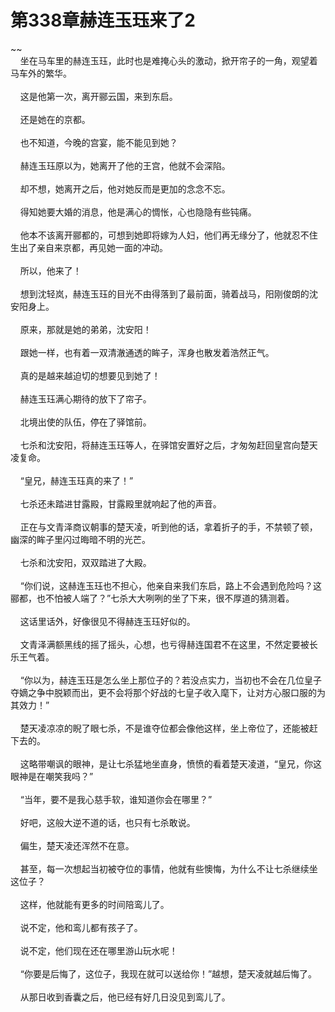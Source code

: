 # 第338章赫连玉珏来了2
~~<br>&nbsp;&nbsp;&nbsp;&nbsp;坐在马车里的赫连玉珏，此时也是难掩心头的激动，掀开帘子的一角，观望着马车外的繁华。<br><br>&nbsp;&nbsp;&nbsp;&nbsp;这是他第一次，离开郦云国，来到东启。<br><br>&nbsp;&nbsp;&nbsp;&nbsp;还是她在的京都。<br><br>&nbsp;&nbsp;&nbsp;&nbsp;也不知道，今晚的宫宴，能不能见到她？<br><br>&nbsp;&nbsp;&nbsp;&nbsp;赫连玉珏原以为，她离开了他的王宫，他就不会深陷。<br><br>&nbsp;&nbsp;&nbsp;&nbsp;却不想，她离开之后，他对她反而是更加的念念不忘。<br><br>&nbsp;&nbsp;&nbsp;&nbsp;得知她要大婚的消息，他是满心的惆怅，心也隐隐有些钝痛。<br><br>&nbsp;&nbsp;&nbsp;&nbsp;他本不该离开郦都的，可想到她即将嫁为人妇，他们再无缘分了，他就忍不住生出了亲自来京都，再见她一面的冲动。<br><br>&nbsp;&nbsp;&nbsp;&nbsp;所以，他来了！<br><br>&nbsp;&nbsp;&nbsp;&nbsp;想到沈轻岚，赫连玉珏的目光不由得落到了最前面，骑着战马，阳刚俊朗的沈安阳身上。<br><br>&nbsp;&nbsp;&nbsp;&nbsp;原来，那就是她的弟弟，沈安阳！<br><br>&nbsp;&nbsp;&nbsp;&nbsp;跟她一样，也有着一双清澈通透的眸子，浑身也散发着浩然正气。<br><br>&nbsp;&nbsp;&nbsp;&nbsp;真的是越来越迫切的想要见到她了！<br><br>&nbsp;&nbsp;&nbsp;&nbsp;赫连玉珏满心期待的放下了帘子。<br><br>&nbsp;&nbsp;&nbsp;&nbsp;北境出使的队伍，停在了驿馆前。<br><br>&nbsp;&nbsp;&nbsp;&nbsp;七杀和沈安阳，将赫连玉珏等人，在驿馆安置好之后，才匆匆赶回皇宫向楚天凌复命。<br><br>&nbsp;&nbsp;&nbsp;&nbsp;“皇兄，赫连玉珏真的来了！”<br><br>&nbsp;&nbsp;&nbsp;&nbsp;七杀还未踏进甘露殿，甘露殿里就响起了他的声音。<br><br>&nbsp;&nbsp;&nbsp;&nbsp;正在与文青泽商议朝事的楚天凌，听到他的话，拿着折子的手，不禁顿了顿，幽深的眸子里闪过晦暗不明的光芒。<br><br>&nbsp;&nbsp;&nbsp;&nbsp;七杀和沈安阳，双双踏进了大殿。<br><br>&nbsp;&nbsp;&nbsp;&nbsp;“你们说，这赫连玉珏也不担心，他亲自来我们东启，路上不会遇到危险吗？这郦都，也不怕被人端了？”七杀大大咧咧的坐了下来，很不厚道的猜测着。<br><br>&nbsp;&nbsp;&nbsp;&nbsp;这话里话外，好像很见不得赫连玉珏好似的。<br><br>&nbsp;&nbsp;&nbsp;&nbsp;文青泽满额黑线的摇了摇头，心想，也亏得赫连国君不在这里，不然定要被长乐王气着。<br><br>&nbsp;&nbsp;&nbsp;&nbsp;“你以为，赫连玉珏是怎么坐上那位子的？若没点实力，当初也不会在几位皇子夺嫡之争中脱颖而出，更不会将那个好战的七皇子收入麾下，让对方心服口服的为其效力！”<br><br>&nbsp;&nbsp;&nbsp;&nbsp;楚天凌凉凉的睨了眼七杀，不是谁夺位都会像他这样，坐上帝位了，还能被赶下去的。<br><br>&nbsp;&nbsp;&nbsp;&nbsp;这略带嘲讽的眼神，是让七杀猛地坐直身，愤愤的看着楚天凌道，“皇兄，你这眼神是在嘲笑我吗？”<br><br>&nbsp;&nbsp;&nbsp;&nbsp;“当年，要不是我心慈手软，谁知道你会在哪里？”<br><br>&nbsp;&nbsp;&nbsp;&nbsp;好吧，这般大逆不道的话，也只有七杀敢说。<br><br>&nbsp;&nbsp;&nbsp;&nbsp;偏生，楚天凌还浑然不在意。<br><br>&nbsp;&nbsp;&nbsp;&nbsp;甚至，每一次想起当初被夺位的事情，他就有些懊悔，为什么不让七杀继续坐这位子？<br><br>&nbsp;&nbsp;&nbsp;&nbsp;这样，他就能有更多的时间陪鸾儿了。<br><br>&nbsp;&nbsp;&nbsp;&nbsp;说不定，他和鸾儿都有孩子了。<br><br>&nbsp;&nbsp;&nbsp;&nbsp;说不定，他们现在还在哪里游山玩水呢！<br><br>&nbsp;&nbsp;&nbsp;&nbsp;“你要是后悔了，这位子，我现在就可以送给你！”越想，楚天凌就越后悔了。<br><br>&nbsp;&nbsp;&nbsp;&nbsp;从那日收到香囊之后，他已经有好几日没见到鸾儿了。<br><br>
                    

<script>_fwqdsqadxfw()</script>
<div><script>_dfwf1dw();</script></div>
<div><script>_dfwf1agdw();</script></div>
                